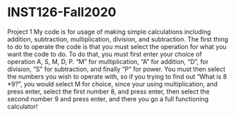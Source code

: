 # INST126-Fall2020
Project 1
My code is for usage of making simple calculations including addition, subtraction, multiplication, division, and subtraction. The first thing to do to operate the code is that you must select the operation for what you want the code to do. To do that, you must first enter your choice of operation A, S, M, D, P. “M” for multiplication, “A” for addition, “D”, for division, “S” for subtraction, and finally “P” for power. You must then select the numbers you wish to operate with, so if you trying to find out “What is 8 *9?”, you  would select M for choice, since your using multiplication, and press enter,  select the first number 8, and press enter, then select the second number 9 and press enter, and there you go a full functioning calculator!
